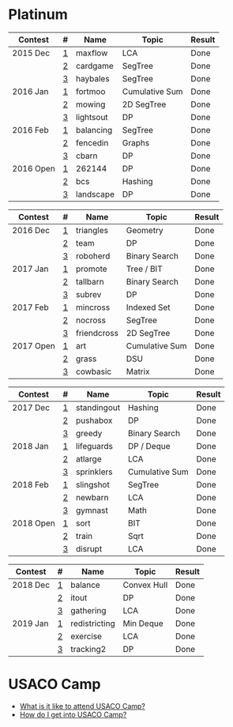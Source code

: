 # Platinum

| Contest   | #                                                               | Name          | Topic                             | Result |
| --------- | --------------------------------------------------------------- | ------------- | --------------------------------- | ------ |
| 2015 Dec  | [1](http://www.usaco.org/index.php?page=viewproblem2&cpid=576)  | maxflow       | LCA                               | Done   |
|           | [2](http://www.usaco.org/index.php?page=viewproblem2&cpid=577)  | cardgame      | SegTree                           | Done   |
|           | [3](http://www.usaco.org/index.php?page=viewproblem2&cpid=578)  | haybales      | SegTree                           | Done   |
| 2016 Jan  | [1](http://www.usaco.org/index.php?page=viewproblem2&cpid=600)  | fortmoo       | Cumulative Sum                    | Done   |
|           | [2](http://www.usaco.org/index.php?page=viewproblem2&cpid=601)  | mowing        | 2D SegTree                        | Done   |
|           | [3](http://www.usaco.org/index.php?page=viewproblem2&cpid=602)  | lightsout     | DP                                | Done   |
| 2016 Feb  | [1](http://www.usaco.org/index.php?page=viewproblem2&cpid=624)  | balancing     | SegTree                           | Done   |
|           | [2](http://www.usaco.org/index.php?page=viewproblem2&cpid=625)  | fencedin      | Graphs                            | Done   |
|           | [3](http://www.usaco.org/index.php?page=viewproblem2&cpid=626)  | cbarn         | DP                                | Done   |
| 2016 Open | [1](http://www.usaco.org/index.php?page=viewproblem2&cpid=648)  | 262144        | DP                                | Done   |
|           | [2](http://www.usaco.org/index.php?page=viewproblem2&cpid=649)  | bcs           | Hashing                           | Done   |
|           | [3](http://www.usaco.org/index.php?page=viewproblem2&cpid=650)  | landscape     | DP                                | Done   |

| Contest   | #                                                               | Name          | Topic                             | Result |
| --------- | --------------------------------------------------------------- | ------------- | --------------------------------- | ------ |
| 2016 Dec  | [1](http://www.usaco.org/index.php?page=viewproblem2&cpid=672)  | triangles     | Geometry                          | Done   |
|           | [2](http://www.usaco.org/index.php?page=viewproblem2&cpid=673)  | team          | DP                                | Done   |
|           | [3](http://www.usaco.org/index.php?page=viewproblem2&cpid=674)  | roboherd      | Binary Search                     | Done   |
| 2017 Jan  | [1](http://www.usaco.org/index.php?page=viewproblem2&cpid=696)  | promote       | Tree / BIT                        | Done   |
|           | [2](http://www.usaco.org/index.php?page=viewproblem2&cpid=697)  | tallbarn      | Binary Search                     | Done   |
|           | [3](http://www.usaco.org/index.php?page=viewproblem2&cpid=698)  | subrev        | DP                                | Done   |
| 2017 Feb  | [1](http://www.usaco.org/index.php?page=viewproblem2&cpid=720)  | mincross      | Indexed Set                       | Done   |
|           | [2](http://www.usaco.org/index.php?page=viewproblem2&cpid=721)  | nocross       | SegTree                           | Done   |
|           | [3](http://www.usaco.org/index.php?page=viewproblem2&cpid=722)  | friendcross   | 2D SegTree                        | Done   |
| 2017 Open | [1](http://www.usaco.org/index.php?page=viewproblem2&cpid=744)  | art           | Cumulative Sum                    | Done   |
|           | [2](http://www.usaco.org/index.php?page=viewproblem2&cpid=745)  | grass         | DSU                               | Done   |
|           | [3](http://www.usaco.org/index.php?page=viewproblem2&cpid=746)  | cowbasic      | Matrix                            | Done   |

| Contest   | #                                                               | Name          | Topic                             | Result |
| --------- | --------------------------------------------------------------- | ------------- | --------------------------------- | ------ |
| 2017 Dec  | [1](http://www.usaco.org/index.php?page=viewproblem2&cpid=768)  | standingout   | Hashing                           | Done   |
|           | [2](http://www.usaco.org/index.php?page=viewproblem2&cpid=769)  | pushabox      | DP                                | Done   |
|           | [3](http://www.usaco.org/index.php?page=viewproblem2&cpid=770)  | greedy        | Binary Search                     | Done   |
| 2018 Jan  | [1](http://www.usaco.org/index.php?page=viewproblem2&cpid=792)  | lifeguards    | DP / Deque                        | Done   |
|           | [2](http://www.usaco.org/index.php?page=viewproblem2&cpid=793)  | atlarge       | LCA                               | Done   |
|           | [3](http://www.usaco.org/index.php?page=viewproblem2&cpid=794)  | sprinklers    | Cumulative Sum                    | Done   |
| 2018 Feb  | [1](http://www.usaco.org/index.php?page=viewproblem&cpid=804)   | slingshot     | SegTree                           | Done   |
|           | [2](http://www.usaco.org/index.php?page=viewproblem2&cpid=805)  | newbarn       | LCA                               | Done   |
|           | [3](http://www.usaco.org/index.php?page=viewproblem2&cpid=806)  | gymnast       | Math                              | Done   |
| 2018 Open | [1](http://www.usaco.org/index.php?page=viewproblem&cpid=828)   | sort          | BIT                               | Done   |
|           | [2](http://www.usaco.org/index.php?page=viewproblem&cpid=829)   | train         | Sqrt                              | Done   |
|           | [3](http://www.usaco.org/index.php?page=viewproblem&cpid=830)   | disrupt       | LCA                               | Done   |

| Contest   | #                                                               | Name          | Topic                             | Result |
| --------- | --------------------------------------------------------------- | ------------- | --------------------------------- | ------ |
| 2018 Dec  | [1](http://www.usaco.org/index.php?page=viewproblem2&cpid=864)  | balance       | Convex Hull                       | Done   |
|           | [2](http://www.usaco.org/index.php?page=viewproblem2&cpid=865)  | itout         | DP                                | Done   |
|           | [3](http://www.usaco.org/index.php?page=viewproblem2&cpid=866)  | gathering     | LCA                               | Done   |
| 2019 Jan  | [1](http://www.usaco.org/index.php?page=viewproblem2&cpid=900)  | redistricting | Min Deque                         | Done   |
|           | [2](http://www.usaco.org/index.php?page=viewproblem2&cpid=901)  | exercise      | LCA                               | Done   |
|           | [3](http://www.usaco.org/index.php?page=viewproblem2&cpid=902)  | tracking2     | DP                                | Done   |


# USACO Camp
* [What is it like to attend USACO Camp?](https://www.quora.com/What-is-it-like-to-attend-the-USACO-training-camp)
* [How do I get into USACO Camp?](https://www.quora.com/How-do-I-get-into-the-USACO-training-camp)


